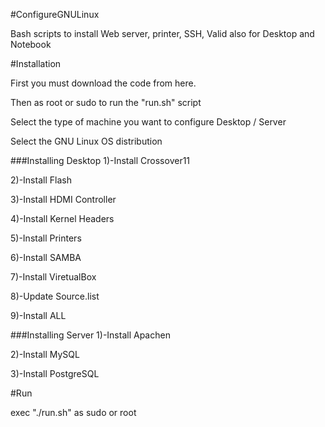 #ConfigureGNULinux

Bash scripts to install Web server, printer, SSH, Valid also for Desktop and Notebook

#Installation

First you must download the code from here.

Then as root or sudo to run the "run.sh" script

Select the type of machine you want to configure Desktop / Server

Select the GNU Linux OS distribution

###Installing Desktop
1)-Install Crossover11

2)-Install Flash

3)-Install HDMI Controller

4)-Install Kernel Headers

5)-Install Printers

6)-Install SAMBA

7)-Install ViretualBox

8)-Update Source.list

9)-Install ALL


###Installing Server
1)-Install Apachen

2)-Install MySQL

3)-Install PostgreSQL


#Run

exec "./run.sh" as sudo or root

